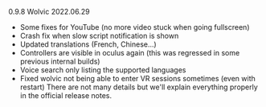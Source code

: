 0.9.8 Wolvic
2022.06.29
* Some fixes for YouTube (no more video stuck when going fullscreen)
* Crash fix when slow script notification is shown
* Updated translations (French, Chinese...)
* Controllers are visible in oculus again (this was regressed in some
previous internal builds)
* Voice search only listing the supported languages
* Fixed wolvic not being able to enter VR sessions sometimes (even with
restart)
There are not many details but we'll explain everything properly
in the official release notes.
